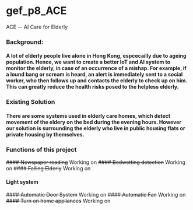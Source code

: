 # gef_p8_ACE
ACE -- AI Care for Elderly

### Background:
#### A lot of elderly people live alone in Hong Kong, espcecailly due to  ageing population. Hence, we want to create a better IoT and AI system to monitor the elderly, in case of an occurrence of a mishap. For example, if a lound bang or scream is heard, an alert is immediately sent to a social worker, who then follows up and contacts the elderly to check up on him. This can greatly reduce the health risks posed to the helpless elderly.

### Existing Solution
#### There are some systems used in elderly care homes, which detect movement of the eldery on the bed during the evening hours. However our solution is surrounding the elderly who live in public housing flats or private housing by themselves.


### Functions of this project
~~#### Newspaper reading~~ Working on
~~#### Bedwetting detection~~ Working on
~~#### Falling Elderly~~ Working on
#### Light system
~~#### Automatic Door System~~ Working on
~~#### Automatic Fan~~ Working on
~~#### Turn on home appliances~~ Working on
